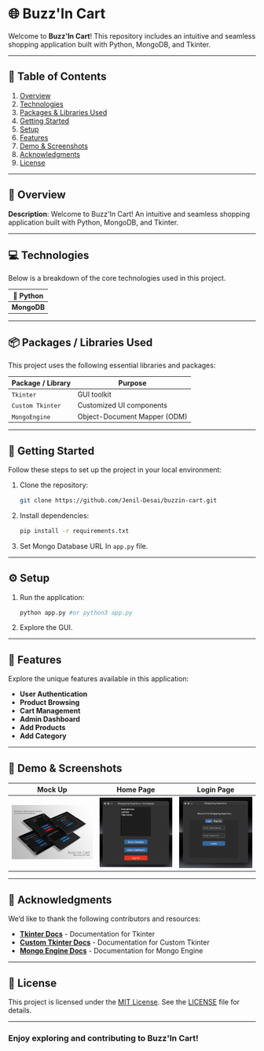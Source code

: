 # 🌐 Buzz'In Cart

Welcome to **Buzz'In Cart**! This repository includes an intuitive and seamless shopping application built with Python, MongoDB, and Tkinter.

---

## 📑 Table of Contents

1. [Overview](#-overview)
2. [Technologies](#-technologies)
3. [Packages & Libraries Used](#-packages--libraries-used)
4. [Getting Started](#-getting-started)
5. [Setup](#-setup)
6. [Features](#-features)
7. [Demo & Screenshots](#-demo--screenshots)
8. [Acknowledgments](#-acknowledgments)
9. [License](#-license)

---

## 🌟 Overview

**Description**: Welcome to Buzz'In Cart! An intuitive and seamless shopping application built with Python, MongoDB, and Tkinter.

---

## 💻 Technologies

Below is a breakdown of the core technologies used in this project.

| 🐍 Python   |
| ----------- |
| **MongoDB** |

---

## 📦 Packages / Libraries Used

This project uses the following essential libraries and packages:

| Package / Library | Purpose                      |
| ----------------- | ---------------------------- |
| `Tkinter`         | GUI toolkit                  |
| `Custom Tkinter`  | Customized UI components     |
| `MongoEngine`     | Object-Document Mapper (ODM) |

---

## 🚀 Getting Started

Follow these steps to set up the project in your local environment:

1. Clone the repository:
   ```bash
   git clone https://github.com/Jenil-Desai/buzzin-cart.git
   ```
2. Install dependencies:
   ```bash
   pip install -r requirements.txt
   ```
3. Set Mongo Database URL In `app.py` file.

---

## ⚙️ Setup

1. Run the application:
   ```bash
   python app.py #or python3 app.py
   ```
2. Explore the GUI.

---

## 🎯 Features

Explore the unique features available in this application:

- **User Authentication**
- **Product Browsing**
- **Cart Management**
- **Admin Dashboard**
- **Add Products**
- **Add Category**

---

## 🔗 Demo & Screenshots

| Mock Up                              | Home Page                                | Login Page                              |
| ------------------------------------ | ---------------------------------------- | --------------------------------------- |
| ![Mock Up](./screenshots/Mockup.png) | ![Home Page](./screenshots/homepage.png) | ![Log In Page](./screenshots/login.png) |

---

## 🙏 Acknowledgments

We’d like to thank the following contributors and resources:

- **[Tkinter Docs](https://docs.python.org/3/library/tkinter.html)** - Documentation for Tkinter
- **[Custom Tkinter Docs](https://customtkinter.com/)** - Documentation for Custom Tkinter
- **[Mongo Engine Docs](http://mongoengine.org/)** - Documentation for Mongo Engine

---

## 📜 License

This project is licensed under the [MIT License](LICENSE). See the [LICENSE](LICENSE) file for details.

---

### Enjoy exploring and contributing to Buzz'In Cart!

